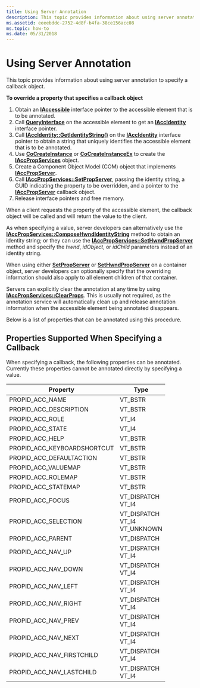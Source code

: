 ```yaml
---
title: Using Server Annotation
description: This topic provides information about using server annotation to specify a callback object.
ms.assetid: eeeebddc-2752-4d8f-b4fa-38ce156acc08
ms.topic: how-to
ms.date: 05/31/2018
---
```


# Using Server Annotation

This topic provides information about using server annotation to specify a callback object.

**To override a property that specifies a callback object**

1.  Obtain an [**IAccessible**](/windows/desktop/api/oleacc/nn-oleacc-iaccessible) interface pointer to the accessible element that is to be annotated.
2.  Call [**QueryInterface**](/windows/desktop/api/unknwn/nf-unknwn-iunknown-queryinterface(q)) on the accessible element to get an [**IAccIdentity**](/windows/desktop/api/oleacc/nn-oleacc-iaccidentity) interface pointer.
3.  Call [**IAccIdentity::GetIdentityString()**](/windows/desktop/api/Oleacc/nf-oleacc-iaccidentity-getidentitystring) on the [**IAccIdentity**](/windows/desktop/api/oleacc/nn-oleacc-iaccidentity) interface pointer to obtain a string that uniquely identifies the accessible element that is to be annotated.
4.  Use [**CoCreateInstance**](/windows/desktop/api/combaseapi/nf-combaseapi-cocreateinstance) or [**CoCreateInstanceEx**](/windows/desktop/api/combaseapi/nf-combaseapi-cocreateinstanceex) to create the [**IAccPropServices**](/windows/desktop/api/oleacc/nn-oleacc-iaccpropservices) object.
5.  Create a Component Object Model (COM) object that implements [**IAccPropServer**](/windows/desktop/api/oleacc/nn-oleacc-iaccpropserver).
6.  Call [**IAccPropServices::SetPropServer**](/windows/desktop/api/Oleacc/nf-oleacc-iaccpropservices-setpropserver), passing the identity string, a GUID indicating the property to be overridden, and a pointer to the [**IAccPropServer**](/windows/desktop/api/oleacc/nn-oleacc-iaccpropserver) callback object.
7.  Release interface pointers and free memory.

When a client requests the property of the accessible element, the callback object will be called and will return the value to the client.

As when specifying a value, server developers can alternatively use the [**IAccPropServices::ComposeHwndIdentityString**](/windows/desktop/api/Oleacc/nf-oleacc-iaccpropservices-composehwndidentitystring) method to obtain an identity string; or they can use the [**IAccPropServices::SetHwndPropServer**](/windows/desktop/api/Oleacc/nf-oleacc-iaccpropservices-sethwndpropserver) method and specify the *hwnd*, *idObject*, or *idChild* parameters instead of an identity string.

When using either [**SetPropServer**](/windows/desktop/api/Oleacc/nf-oleacc-iaccpropservices-setpropserver) or [**SetHwndPropServer**](/windows/desktop/api/Oleacc/nf-oleacc-iaccpropservices-sethwndpropserver) on a container object, server developers can optionally specify that the overriding information should also apply to all element children of that container.

Servers can explicitly clear the annotation at any time by using [**IAccPropServices::ClearProps**](/windows/desktop/api/Oleacc/nf-oleacc-iaccpropservices-clearprops). This is usually not required, as the annotation service will automatically clean up and release annotation information when the accessible element being annotated disappears.

Below is a list of properties that can be annotated using this procedure.

## Properties Supported When Specifying a Callback

When specifying a callback, the following properties can be annotated. Currently these properties cannot be annotated directly by specifying a value.



| Property                      | Type                                                             |
|-------------------------------|------------------------------------------------------------------|
| PROPID\_ACC\_NAME             | VT\_BSTR                                                         |
| PROPID\_ACC\_DESCRIPTION      | VT\_BSTR                                                         |
| PROPID\_ACC\_ROLE             | VT\_I4                                                           |
| PROPID\_ACC\_STATE            | VT\_I4                                                           |
| PROPID\_ACC\_HELP             | VT\_BSTR                                                         |
| PROPID\_ACC\_KEYBOARDSHORTCUT | VT\_BSTR                                                         |
| PROPID\_ACC\_DEFAULTACTION    | VT\_BSTR                                                         |
| PROPID\_ACC\_VALUEMAP         | VT\_BSTR                                                         |
| PROPID\_ACC\_ROLEMAP          | VT\_BSTR                                                         |
| PROPID\_ACC\_STATEMAP         | VT\_BSTR                                                         |
| PROPID\_ACC\_FOCUS            | VT\_DISPATCH<br/> VT\_I4<br/>                        |
| PROPID\_ACC\_SELECTION        | VT\_DISPATCH<br/> VT\_I4<br/> VT\_UNKNOWN<br/> |
| PROPID\_ACC\_PARENT           | VT\_DISPATCH                                                     |
| PROPID\_ACC\_NAV\_UP          | VT\_DISPATCH<br/> VT\_I4<br/>                        |
| PROPID\_ACC\_NAV\_DOWN        | VT\_DISPATCH<br/> VT\_I4<br/>                        |
| PROPID\_ACC\_NAV\_LEFT        | VT\_DISPATCH<br/> VT\_I4<br/>                        |
| PROPID\_ACC\_NAV\_RIGHT       | VT\_DISPATCH<br/> VT\_I4<br/>                        |
| PROPID\_ACC\_NAV\_PREV        | VT\_DISPATCH<br/> VT\_I4<br/>                        |
| PROPID\_ACC\_NAV\_NEXT        | VT\_DISPATCH<br/> VT\_I4<br/>                        |
| PROPID\_ACC\_NAV\_FIRSTCHILD  | VT\_DISPATCH<br/> VT\_I4<br/>                        |
| PROPID\_ACC\_NAV\_LASTCHILD   | VT\_DISPATCH<br/> VT\_I4<br/>                        |



 

 

